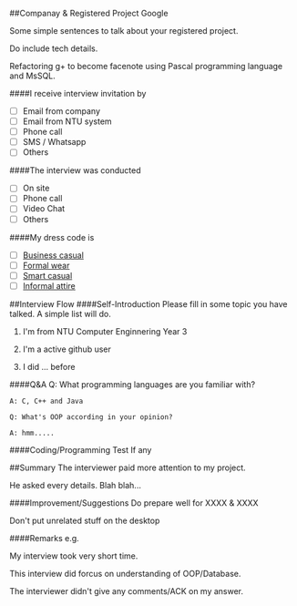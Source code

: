 ##Companay & Registered Project
Google

Some simple sentences to talk about your registered project.

Do include tech details.

Refactoring g+ to become facenote using Pascal programming language and MsSQL.

####I receive interview invitation by
- [ ] Email from company
- [ ] Email from NTU system
- [ ] Phone call
- [ ] SMS / Whatsapp
- [ ] Others

####The interview was conducted
- [ ] On site
- [ ] Phone call
- [ ] Video Chat
- [ ] Others

####My dress code is
- [ ] [Business casual](https://www.google.com.sg/search?client=ubuntu-browser&es_sm=122&tbm=isch&q=Business+Casual&spell=1&sa=X&ei=5j0hVLeAFcu58gWwuoGQAQ&ved=0CBkQvwUoAA)
- [ ] [Formal wear](https://www.google.com.sg/search?client=ubuntu-browser&es_sm=122&tbm=isch&q=Business+Casual&spell=1&sa=X&ei=5j0hVLeAFcu58gWwuoGQAQ&ved=0CBkQvwUoAA#tbm=isch&q=Formal+wear)
- [ ] [Smart casual](https://www.google.com.sg/search?q=Semi-formal&client=ubuntu-browser&es_sm=122&source=lnms&tbm=isch&sa=X&ei=rEAhVKqEOcil8AWKhYLoBA&ved=0CAgQ_AUoAQ&biw=1242&bih=599&dpr=1.1#tbm=isch&q=smart+casual+attire)
- [ ] [Informal attire]()

##Interview Flow
####Self-Introduction
Please fill in some topic you have talked. A simple list will do.

1. I'm from NTU Computer Enginnering Year 3

2. I'm a active github user

3. I did ... before


####Q&A
    Q: What programming languages are you familiar with?

    A: C, C++ and Java

    Q: What's OOP according in your opinion?

    A: hmm.....

####Coding/Programming Test
If any

##Summary
The interviewer paid more attention to my project.

He asked every details. Blah blah...

####Improvement/Suggestions
Do prepare well for XXXX & XXXX

Don't put unrelated stuff on the desktop

####Remarks
e.g.

My interview took very short time.

This interview did forcus on understanding of OOP/Database.

The interviewer didn't give any comments/ACK on my answer.